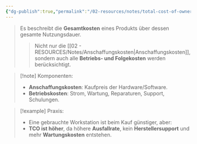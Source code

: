 ```yaml
---
{"dg-publish":true,"permalink":"/02-resources/notes/total-cost-of-ownership/","tags":["BWL","GFN/prüfungsrelevant/AP1/vorbereitung"],"noteIcon":"","updated":"2025-08-26T16:35:08.000+02:00"}
---
```


>Es beschreibt die **Gesamtkosten** eines Produkts über dessen gesamte Nutzungsdauer.
> 
>> Nicht nur die [[02 - RESOURCES/Notes/Anschaffungskosten\|Anschaffungskosten]], sondern auch alle **Betriebs- und Folgekosten** werden berücksichtigt.

> [!note] Komponenten:
> 
> - **Anschaffungskosten**: Kaufpreis der Hardware/Software.
> - **Betriebskosten**: Strom, Wartung, Reparaturen, Support, Schulungen.

> [!example] Praxis:
> 
> - Eine gebrauchte Workstation ist beim Kauf günstiger, aber:
> - **TCO ist höher**, da höhere **Ausfallrate**, kein **Herstellersupport** und mehr **Wartungskosten** entstehen.
